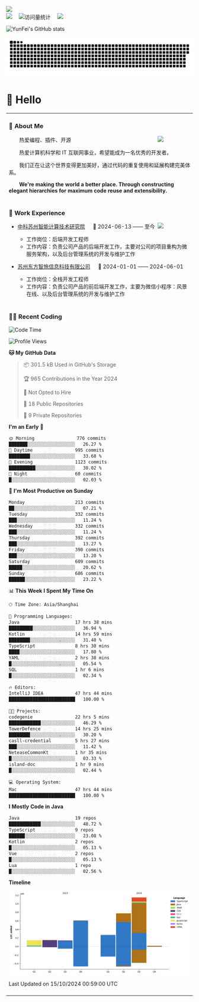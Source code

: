   <!-- dynamic typing effect 动态打字效果 -->
  <div>
    <a href="http://yunfei.plus">
      <img src="https://readme-typing-svg.demolab.com?font=Fira+Code&pause=1000&width=435&lines=console.log(%22Hello%2C%20World%22);祝您今天愉快!&center=true&size=27" />
    </a>
  </div>

  <div>
    <a href="http://yunfei.plus/"><img src="https://img.shields.io/badge/Website-博客-8c36db" /></a>&emsp;
    <!-- visitor -->
    <img src="https://komarev.com/ghpvc/?username=yunfeidog&label=Views&color=orange&style=flat" alt="访问量统计" />&emsp;
    <!-- wakatime -->    
    <a href="https://wakatime.com/@yunfeidog"><img src="https://wakatime.com/badge/user/42d0678c-368b-448b-9a77-5d21c5b55352.svg" /></a>
  </div>

![YunFei's GitHub stats](https://github-readme-stats.vercel.app/api?username=yunfeidog)

![snake](./dist/github-contribution-grid-snake.svg)

#  🙋 Hello

<table>


<tr><td>

### 🤺 About Me

<img align="right" width="88" src="https://cdn.jsdelivr.net/gh/yunfeidog/yunfeidog/assets/images/jobs.png" />

<p>&emsp;&emsp;热爱编程、插件、开源</p>
<p>&emsp;&emsp;热爱计算机科学和 IT 互联网事业，希望能成为一名优秀的开发者。</p>
<p>&emsp;&emsp;我们正在让这个世界变得更加美好，通过代码的重复使用和延展构建完美体系。</p>
<p>&emsp;&emsp;<strong>We're making the world a better place. Through constructing elegant hierarchies for maximum code reuse and extensibility.</strong></p>

</td></tr> 

<tr><td>

### 🏢 Work Experience

<img align="right" width="88" src="https://cdn.jsdelivr.net/gh/yunfeidog/yunfeidog/assets/images/yuanze.png" />

- [中科苏州智能计算技术研究院](http://iict.ac.cn/sy) &emsp; 📌 2024-06-13 —— 至今

  - 工作岗位：后端开发工程师
  - 工作内容：负责公司产品的后端开发工作，主要对公司的项目重构为微服务架构，以及后台管理系统的开发与维护工作

- [苏州东方智旅信息科技有限公司](http://www.leyoobao.com/) &emsp; 📌 2024-01-01 —— 2024-06-01

    - 工作岗位：全栈开发工程师
    - 工作内容：负责公司产品的前后端开发工作，主要为微信小程序：风景在线、以及后台管理系统的开发与维护工作


</td></tr>

<tr><td>

### 👩‍💻 Recent Coding
<!--START_SECTION:waka-->
![Code Time](http://img.shields.io/badge/Code%20Time-1%2C883%20hrs%2033%20mins-blue)

![Profile Views](http://img.shields.io/badge/Profile%20Views-4-blue)

**🐱 My GitHub Data** 

> 📦 301.5 kB Used in GitHub's Storage 
 > 
> 🏆 965 Contributions in the Year 2024
 > 
> 🚫 Not Opted to Hire
 > 
> 📜 18 Public Repositories 
 > 
> 🔑 9 Private Repositories 
 > 
**I'm an Early 🐤** 

```text
🌞 Morning                776 commits         ███████░░░░░░░░░░░░░░░░░░   26.27 % 
🌆 Daytime                995 commits         ████████░░░░░░░░░░░░░░░░░   33.68 % 
🌃 Evening                1123 commits        ██████████░░░░░░░░░░░░░░░   38.02 % 
🌙 Night                  60 commits          █░░░░░░░░░░░░░░░░░░░░░░░░   02.03 % 
```
📅 **I'm Most Productive on Sunday** 

```text
Monday                   213 commits         ██░░░░░░░░░░░░░░░░░░░░░░░   07.21 % 
Tuesday                  332 commits         ███░░░░░░░░░░░░░░░░░░░░░░   11.24 % 
Wednesday                332 commits         ███░░░░░░░░░░░░░░░░░░░░░░   11.24 % 
Thursday                 392 commits         ███░░░░░░░░░░░░░░░░░░░░░░   13.27 % 
Friday                   390 commits         ███░░░░░░░░░░░░░░░░░░░░░░   13.20 % 
Saturday                 609 commits         █████░░░░░░░░░░░░░░░░░░░░   20.62 % 
Sunday                   686 commits         ██████░░░░░░░░░░░░░░░░░░░   23.22 % 
```


📊 **This Week I Spent My Time On** 

```text
🕑︎ Time Zone: Asia/Shanghai

💬 Programming Languages: 
Java                     17 hrs 38 mins      █████████░░░░░░░░░░░░░░░░   36.94 % 
Kotlin                   14 hrs 59 mins      ████████░░░░░░░░░░░░░░░░░   31.40 % 
TypeScript               8 hrs 30 mins       ████░░░░░░░░░░░░░░░░░░░░░   17.80 % 
YAML                     2 hrs 38 mins       █░░░░░░░░░░░░░░░░░░░░░░░░   05.54 % 
SQL                      1 hr 6 mins         █░░░░░░░░░░░░░░░░░░░░░░░░   02.34 % 

🔥 Editors: 
IntelliJ IDEA            47 hrs 44 mins      █████████████████████████   100.00 % 

🐱‍💻 Projects: 
codegenie                22 hrs 5 mins       ████████████░░░░░░░░░░░░░   46.29 % 
TowerDefence             14 hrs 25 mins      ████████░░░░░░░░░░░░░░░░░   30.20 % 
casll-credential         5 hrs 27 mins       ███░░░░░░░░░░░░░░░░░░░░░░   11.42 % 
NeteaseCommonKt          1 hr 35 mins        █░░░░░░░░░░░░░░░░░░░░░░░░   03.33 % 
island-doc               1 hr 9 mins         █░░░░░░░░░░░░░░░░░░░░░░░░   02.44 % 

💻 Operating System: 
Mac                      47 hrs 44 mins      █████████████████████████   100.00 % 
```

**I Mostly Code in Java** 

```text
Java                     19 repos            ████████████░░░░░░░░░░░░░   48.72 % 
TypeScript               9 repos             ██████░░░░░░░░░░░░░░░░░░░   23.08 % 
Kotlin                   2 repos             █░░░░░░░░░░░░░░░░░░░░░░░░   05.13 % 
Vue                      2 repos             █░░░░░░░░░░░░░░░░░░░░░░░░   05.13 % 
Lua                      1 repo              █░░░░░░░░░░░░░░░░░░░░░░░░   02.56 % 
```



**Timeline**

![Lines of Code chart](https://raw.githubusercontent.com/yunfeidog/yunfeidog/main/assets/bar_graph.png)


 Last Updated on 15/10/2024 00:59:00 UTC
<!--END_SECTION:waka-->

</td></tr>




<tr><td>

